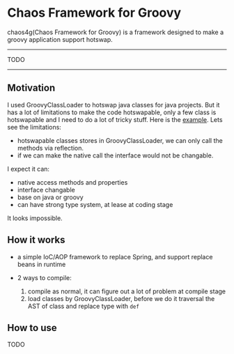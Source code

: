 # Chaos Framework for Groovy

chaos4g(Chaos Framework for Groovy) is a framework designed to make a groovy application support hotswap. 

------------------------

TODO

------------------------

## Motivation

I used GroovyClassLoader to hotswap java classes for java projects. But it has a lot of limitations to make the code hotswapable, only a few class is hotswapable and I need to do a lot of tricky stuff. Here is the [example](https://github.com/chaopeng/groovy-hotswap-demo). Lets see the limitations:

- hotswapable classes stores in GroovyClassLoader, we can only call the methods via reflection.
- if we can make the native call the interface would not be changable. 

I expect it can: 

- native access methods and properties
- interface changable
- base on java or groovy
- can have strong type system, at lease at coding stage

It looks impossible. 

## How it works

- a simple IoC/AOP framework to replace Spring, and support replace beans in runtime
- 2 ways to compile: 

  1. compile as normal, it can figure out a lot of problem at compile stage
  2. load classes by GroovyClassLoader, before we do it traversal the AST of class and replace type with `def`

## How to use

TODO